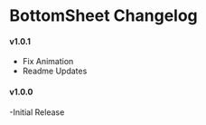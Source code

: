 BottomSheet Changelog
==================

#### v1.0.1
- Fix Animation
- Readme Updates

#### v1.0.0
-Initial Release
